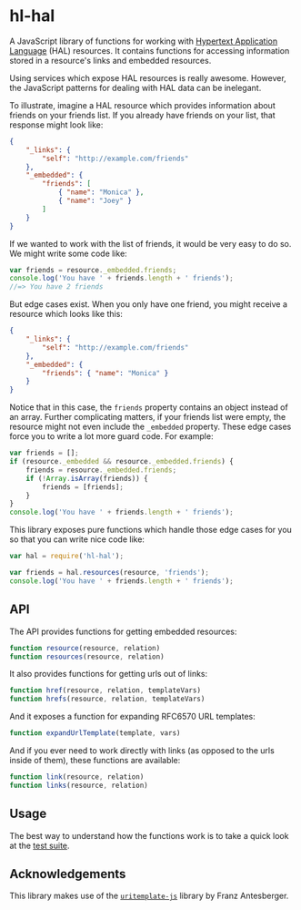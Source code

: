 # hl-hal

A JavaScript library of functions for working with [Hypertext Application Language](http://stateless.co/hal_specification.html) (HAL) resources.  It contains functions for accessing information stored in a resource's links and embedded resources.

Using services which expose HAL resources is really awesome.  However, the JavaScript patterns for dealing with HAL data can be inelegant.

To illustrate, imagine a HAL resource which provides information about friends on your friends list.  If you already have friends on your list, that response might look like:

```json
{
    "_links": {
        "self": "http://example.com/friends"
    },
    "_embedded": {
        "friends": [
            { "name": "Monica" },
            { "name": "Joey" }
        ]
    }
}
```

If we wanted to work with the list of friends, it would be very easy to do so.  We might write some code like:

```js
var friends = resource._embedded.friends;
console.log('You have ' + friends.length + ' friends');
//=> You have 2 friends
```

But edge cases exist.  When you only have one friend, you might receive a resource which looks like this:

```json
{
    "_links": {
        "self": "http://example.com/friends"
    },
    "_embedded": {
        "friends": { "name": "Monica" }
    }
}
```

Notice that in this case, the `friends` property contains an object instead of an array.  Further complicating matters, if your friends list were empty, the resource might not even include the `_embedded` property.  These edge cases force you to write a lot more guard code.  For example:

```js
var friends = [];
if (resource._embedded && resource._embedded.friends) {
    friends = resource._embedded.friends;
    if (!Array.isArray(friends)) {
        friends = [friends];
    }
}
console.log('You have ' + friends.length + ' friends');
```

This library exposes pure functions which handle those edge cases for you so that you can write nice code like:

```js
var hal = require('hl-hal');

var friends = hal.resources(resource, 'friends');
console.log('You have ' + friends.length + ' friends');
```

## API

The API provides functions for getting embedded resources:

```js
function resource(resource, relation)
function resources(resource, relation)
```

It also provides functions for getting urls out of links:

```js
function href(resource, relation, templateVars)
function hrefs(resource, relation, templateVars)
```

And it exposes a function for expanding RFC6570 URL templates:

```js
function expandUrlTemplate(template, vars)
```

And if you ever need to work directly with links (as opposed to the urls inside of them), these functions are available:

```js
function link(resource, relation)
function links(resource, relation)
```

## Usage

The best way to understand how the functions work is to take a quick look at the [test suite](./index.spec.js).

## Acknowledgements

This library makes use of the [`uritemplate-js`](https://github.com/fxa/uritemplate-js) library by Franz Antesberger.
